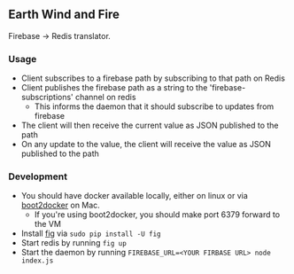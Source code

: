 Earth Wind and Fire
-------------------

Firebase -> Redis translator.

### Usage

- Client subscribes to a firebase path by subscribing to that path on Redis
- Client publishes the firebase path as a string to the 'firebase-subscriptions' channel on redis
  - This informs the daemon that it should subscribe to updates from firebase
- The client will then receive the current value as JSON published to the path
- On any update to the value, the client will receive the value as JSON published to the path

### Development

- You should have docker available locally, either on linux or via [boot2docker](http://boot2docker.io/) on Mac.
  - If you're using boot2docker, you should make port 6379 forward to the VM
- Install [fig](http://www.fig.sh/) via `sudo pip install -U fig`
- Start redis by running `fig up`
- Start the daemon by running `FIREBASE_URL=<YOUR FIRBASE URL> node index.js`
